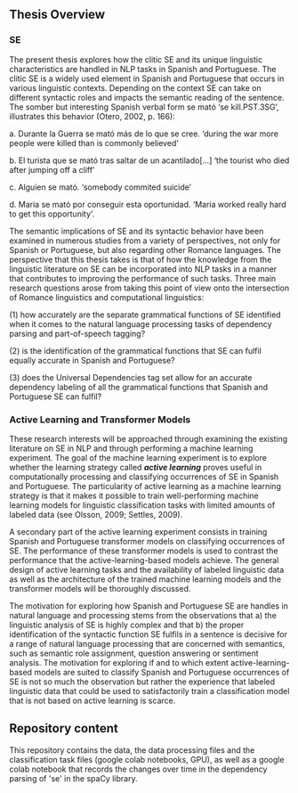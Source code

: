 ## Thesis Overview

### SE

The present thesis explores how the clitic SE and its unique linguistic characteristics are handled in NLP tasks in Spanish and Portuguese. The clitic SE is a widely used element in Spanish and Portuguese that occurs in various linguistic contexts. Depending on the context SE can take on different syntactic roles and impacts the semantic reading of the sentence. The somber but interesting Spanish verbal form se mató ‘se kill.PST.3SG’, illustrates this behavior (Otero, 2002, p. 166):

a. Durante la Guerra se mató más de lo que se cree. ‘during the war more people were killed than is commonly believed’

b. El turista que se mató tras saltar de un acantilado[...] ‘the tourist who died after jumping off a cliff’

c. Alguien se mató. ‘somebody commited suicide’

d. Maria se mató por conseguir esta oportunidad. ‘Maria worked really hard to get this opportunity'.


The semantic implications of SE and its syntactic behavior have been examined in numerous studies from a variety of perspectives, not only for Spanish or 
Portuguese, but also regarding other Romance languages. The perspective that this thesis takes is that of how the knowledge from the linguistic literature on 
SE can be incorporated into NLP tasks in a manner that contributes to improving the performance of such tasks. Three main research questions arose from 
taking this point of view onto the intersection of Romance linguistics and computational linguistics:

(1) how accurately are the separate grammatical functions of SE identified when it comes to the natural language processing tasks of dependency parsing and part-of-speech tagging?

(2) is the identification of the grammatical functions that SE can fulfil equally accurate in Spanish and Portuguese?

(3) does the Universal Dependencies tag set allow for an accurate dependency labeling of all the grammatical functions that Spanish and Portuguese SE can fulfil?

### Active Learning and Transformer Models
These research interests will be approached through examining the existing literature on SE in NLP and through performing a machine learning experiment. The 
goal of the machine learning experiment is to explore whether the learning strategy called ***active learning*** proves useful in computationally processing 
and classifying occurrences of SE in Spanish and Portuguese. The particularity of active learning as a machine learning strategy is that it makes it possible 
to train well-performing machine learning models for linguistic classification tasks with limited amounts of labeled data (see Olsson, 2009; Settles, 2009). 

A secondary part of the active learning experiment consists in training Spanish and Portuguese transformer models on classifying occurrences of SE. The 
performance of these transformer models is used to contrast the performance that the active-learning-based models achieve. The general design of active 
learning tasks and the availability of labeled linguistic data as well as the architecture of the trained machine learning models and the transformer models 
will be thoroughly discussed.

The motivation for exploring how Spanish and Portuguese SE are handles in natural language and processing stems from the observations that a) the linguistic 
analysis of SE is highly complex and that b) the proper identification of the syntactic function SE fulfils in a sentence is decisive for a range of natural 
language processing that are concerned with semantics, such as semantic role assignment, question answering or sentiment analysis. The motivation for 
exploring if and to which extent active-learning-based models are suited to classify Spanish and Portuguese occurrences of SE is not so much the observation 
but rather the experience that labeled linguistic data that could be used to satisfactorily train a classification model that is not based on active learning 
is scarce.

## Repository content
This repository contains the data, the data processing files and the classification task files (google colab notebooks, GPU), as well as a google colab notebook that records the changes over time in the dependency parsing of 'se' in the spaCy library.
